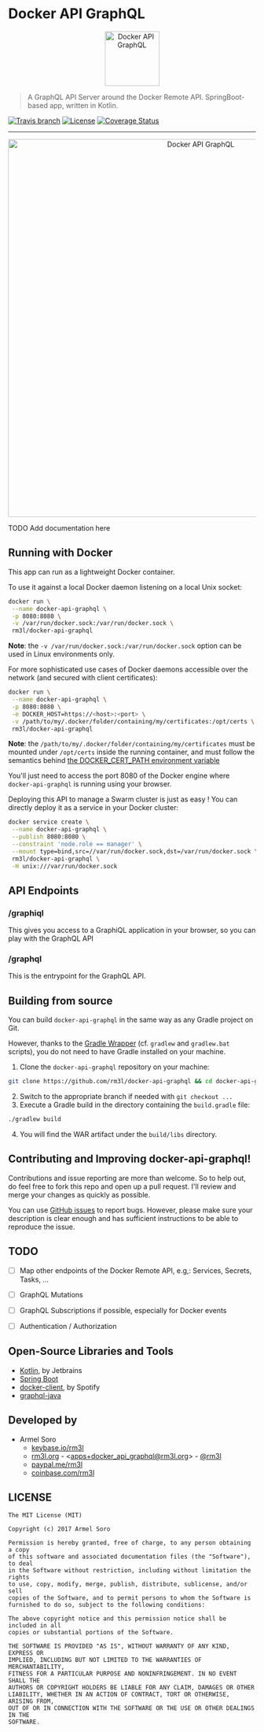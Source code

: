 # Docker API GraphQL

<p align="center"><img src="https://raw.githubusercontent.com/rm3l/docker-api-graphql/master/assets/docker-api-graphql.png" width=111 alt="Docker API GraphQL"></p>

> A GraphQL API Server around the Docker Remote API. SpringBoot-based app, written in Kotlin.

[![Travis branch](https://img.shields.io/travis/rm3l/docker-api-graphql/master.svg)](https://travis-ci.org/rm3l/docker-api-graphql) 
[![License](https://img.shields.io/badge/license-MIT-green.svg?style=flat)](https://github.com/rm3l/docker-api-graphql/blob/master/LICENSE)
[![Coverage Status](https://coveralls.io/repos/github/rm3l/docker-api-graphql/badge.svg?branch=master)](https://coveralls.io/github/rm3l/docker-api-graphql?branch=master)  

---

<p align="center"><img src="https://raw.githubusercontent.com/rm3l/docker-api-graphql/master/assets/docker-api-graphiql.png" width=768 alt="Docker API GraphQL"></p>

TODO Add documentation here

## Running with Docker

This app can run as a lightweight Docker container.

To use it against a local Docker daemon listening on a local Unix socket: 
```bash
docker run \
 --name docker-api-graphql \
 -p 8080:8080 \
 -v /var/run/docker.sock:/var/run/docker.sock \
 rm3l/docker-api-graphql
```

<b>Note</b>: the `-v /var/run/docker.sock:/var/run/docker.sock` option can be used in Linux environments only.

For more sophisticated use cases of Docker daemons accessible over the network (and secured with client certificates):
```bash
docker run \
 --name docker-api-graphql \
 -p 8080:8080 \
 -e DOCKER_HOST=https://<host>:<port> \
 -v /path/to/my/.docker/folder/containing/my/certificates:/opt/certs \
 rm3l/docker-api-graphql
```

<b>Note</b>: the `/path/to/my/.docker/folder/containing/my/certificates` must be mounted under `/opt/certs` inside the running container, and must follow the semantics behind [the DOCKER_CERT_PATH environment variable](https://docs.docker.com/articles/https/#client-modes)  

You'll just need to access the port 8080 of the Docker engine where `docker-api-graphql` is running using your browser. 

Deploying this API to manage a Swarm cluster is just as easy ! You can directly deploy it as a service in your Docker cluster:
```bash
docker service create \
 --name docker-api-graphql \
 --publish 8080:8080 \
 --constraint 'node.role == manager' \
 --mount type=bind,src=//var/run/docker.sock,dst=/var/run/docker.sock \
 rm3l/docker-api-graphql \
 -H unix:///var/run/docker.sock
```

## API Endpoints

### /graphiql

This gives you access to a GraphiQL application in your browser, so you can play with the GraphQL API

### /graphql

This is the entrypoint for the GraphQL API.


## Building from source

You can build `docker-api-graphql` in the same way as any Gradle project on Git.

However, thanks to the [Gradle Wrapper](https://docs.gradle.org/3.3/userguide/gradle_wrapper.html) (cf. `gradlew` and `gradlew.bat` scripts), 
you do not need to have Gradle installed on your machine.

1. Clone the `docker-api-graphql` repository on your machine:
```bash
git clone https://github.com/rm3l/docker-api-graphql && cd docker-api-graphql
```
2. Switch to the appropriate branch if needed with `git checkout ...`
3. Execute a Gradle build in the directory containing the `build.gradle` file:
```bash
./gradlew build
```
4. You will find the WAR artifact under the `build/libs` directory.

## Contributing and Improving docker-api-graphql!

Contributions and issue reporting are more than welcome. 
So to help out, do feel free to fork this repo and open up a pull request. 
I'll review and merge your changes as quickly as possible.

You can use [GitHub issues](https://github.com/rm3l/docker-api-graphql/issues) to report bugs. 
However, please make sure your description is clear enough and has sufficient instructions 
to be able to reproduce the issue.

[comment]: <> (See CONTRIBUTING.md for more on contributing to this Github project.)


## TODO

* [ ] Map other endpoints of the Docker Remote API, e.g,: Services, Secrets, Tasks, ...
* [ ] GraphQL Mutations
* [ ] GraphQL Subscriptions if possible, especially for Docker events
* [ ] Authentication / Authorization


## Open-Source Libraries and Tools

* [Kotlin](https://kotlinlang.org/), by Jetbrains
* [Spring Boot](https://projects.spring.io/spring-boot/)
* [docker-client](https://github.com/spotify/docker-client), by Spotify
* [graphql-java](https://github.com/graphql-java/graphql-java)


## Developed by

* Armel Soro
  * [keybase.io/rm3l](https://keybase.io/rm3l)
  * [rm3l.org](https://rm3l.org) - &lt;apps+docker_api_graphql@rm3l.org&gt; - [@rm3l](https://twitter.com/rm3l)
  * [paypal.me/rm3l](https://paypal.me/rm3l)
  * [coinbase.com/rm3l](https://www.coinbase.com/rm3l)


## LICENSE

    The MIT License (MIT)
    
    Copyright (c) 2017 Armel Soro
    
    Permission is hereby granted, free of charge, to any person obtaining a copy
    of this software and associated documentation files (the "Software"), to deal
    in the Software without restriction, including without limitation the rights
    to use, copy, modify, merge, publish, distribute, sublicense, and/or sell
    copies of the Software, and to permit persons to whom the Software is
    furnished to do so, subject to the following conditions:
    
    The above copyright notice and this permission notice shall be included in all
    copies or substantial portions of the Software.
    
    THE SOFTWARE IS PROVIDED "AS IS", WITHOUT WARRANTY OF ANY KIND, EXPRESS OR
    IMPLIED, INCLUDING BUT NOT LIMITED TO THE WARRANTIES OF MERCHANTABILITY,
    FITNESS FOR A PARTICULAR PURPOSE AND NONINFRINGEMENT. IN NO EVENT SHALL THE
    AUTHORS OR COPYRIGHT HOLDERS BE LIABLE FOR ANY CLAIM, DAMAGES OR OTHER
    LIABILITY, WHETHER IN AN ACTION OF CONTRACT, TORT OR OTHERWISE, ARISING FROM,
    OUT OF OR IN CONNECTION WITH THE SOFTWARE OR THE USE OR OTHER DEALINGS IN THE
    SOFTWARE.

